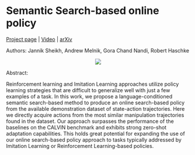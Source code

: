 # Semantic Search-based online policy
[Project page](https://j-sheikh.github.io/behavioral-search-policy/) | [Video](https://www.youtube.com/watch?v=IEEhlYKjs-E&feature=youtu.be) | [arXiv]()

Authors: Jannik Sheikh, Andrew Melnik, Gora Chand Nandi, Robert Haschke

<p align="center">
	<img src="assets/splash.gif" />
</p>

Abstract:

Reinforcement learning and Imitation Learning approaches utilize policy learning strategies that are difficult to generalize well with just a few examples of a task. In this work, we propose a language-conditioned semantic search-based method to produce an online search-based policy from the available demonstration dataset of state-action trajectories. Here we directly acquire actions from the most similar manipulation trajectories found in the dataset. Our approach surpasses the performance of the baselines on the CALVIN benchmark and exhibits strong zero-shot adaptation capabilities. This holds great potential for expanding the use of our online search-based policy approach to tasks typically addressed by Imitation Learning or Reinforcement Learning-based policies.


